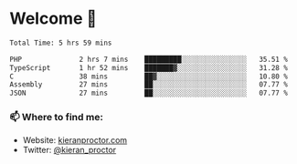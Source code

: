 # Welcome 🦘

<!--START_SECTION:waka-->

```txt
Total Time: 5 hrs 59 mins

PHP              2 hrs 7 mins    █████████░░░░░░░░░░░░░░░░   35.51 %
TypeScript       1 hr 52 mins    ███████▓░░░░░░░░░░░░░░░░░   31.28 %
C                38 mins         ██▓░░░░░░░░░░░░░░░░░░░░░░   10.80 %
Assembly         27 mins         ██░░░░░░░░░░░░░░░░░░░░░░░   07.77 %
JSON             27 mins         ██░░░░░░░░░░░░░░░░░░░░░░░   07.77 %
```

<!--END_SECTION:waka-->

### 📫 Where to find me:

-   Website: [kieranproctor.com](https://kieranproctor.com/)
-   Twitter: [@kieran_proctor](https://twitter.com/kieran_proctor)
